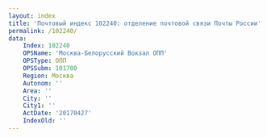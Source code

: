 ```yaml
---
layout: index
title: 'Почтовый индекс 102240: отделение почтовой связи Почты России'
permalink: /102240/
data:
    Index: 102240
    OPSName: 'Москва-Белорусский Вокзал ОПП'
    OPSType: ОПП
    OPSSubm: 101700
    Region: Москва
    Autonom: ''
    Area: ''
    City: ''
    City1: ''
    ActDate: '20170427'
    IndexOld: ''
---
```


